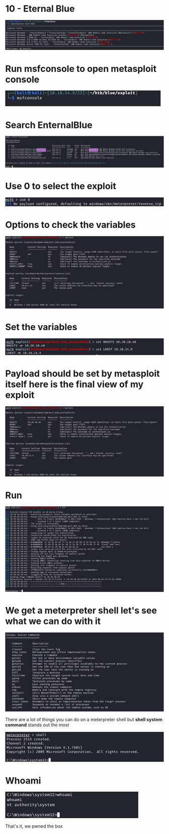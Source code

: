 # 10 - Eternal Blue

![](vx_images/3751614168874.png)

# Run msfconsole to open metasploit console

![](vx_images/5045214726397.png)

# Search EnternalBlue
![](vx_images/226948841240.png)

# Use 0 to select the exploit

![](vx_images/5649012789644.png)

# Options to check the variables

![](vx_images/2099442476286.png)

# Set the variables
![](vx_images/1649842022764.png)

# Payload should be set by metasploit itself here is the final view of my exploit

![](vx_images/3828790837108.png)


# Run 

![](vx_images/5502701707294.png)

# We get a meterpreter shell let's see what we can do with it

![](vx_images/5736934801434.png)

There are a lot of things you can do on a meterpreter shell but  **shell system command** stands out the most

![](vx_images/1434332422974.png)

# Whoami


![](vx_images/1314244548810.png)

That's it, we pwned the box
